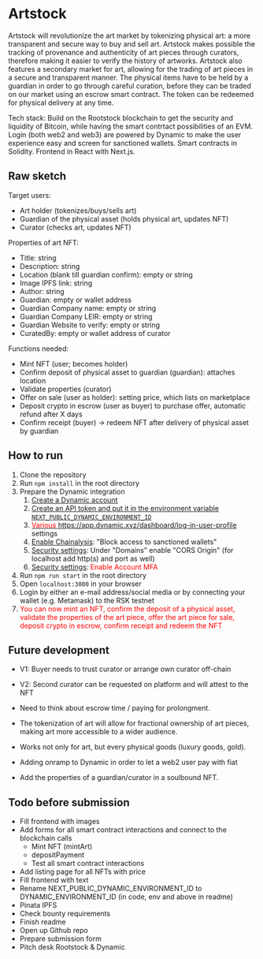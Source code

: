 # Artstock

Artstock will revolutionize the art market by tokenizing physical art: a more transparent and secure way to buy and sell art. Artstock makes possible the tracking of provenance and authenticity of art pieces through curators, therefore making it easier to verify the history of artworks. Artstock also features a secondary market for art, allowing for the trading of art pieces in a secure and transparent manner. The physical items have to be held by a guardian in order to go through careful curation, before they can be traded on our market using an escrow smart contract. The token can be redeemed for physical delivery at any time.

Tech stack: Build on the Rootstock blockchain to get the security and liquidity of Bitcoin, while having the smart contrtact possibilities of an EVM. Login (both web2 and web3) are powered by Dynamic to make the user experience easy and screen for sanctioned wallets. Smart contracts in Solidity. Frontend in React with Next.js. 

## Raw sketch
Target users:
- Art holder (tokenizes/buys/sells art)
- Guardian of the physical asset (holds physical art, updates NFT)
- Curator (checks art, updates NFT)

Properties of art NFT:
- Title: string
- Description: string 
- Location (blank till guardian confirm): empty or string
- Image IPFS link: string
- Author: string
- Guardian: empty or wallet address
- Guardian Company name: empty or string
- Guardian Company LEIR: empty or string
- Guardian Website to verify: empty or string
- CuratedBy: empty or wallet address of curator

Functions needed:
- Mint NFT (user; becomes holder)
- Confirm deposit of physical asset to guardian (guardian): attaches location
- Validate properties (curator)
- Offer on sale (user as holder): setting price, which lists on marketplace
- Deposit crypto in escrow (user as buyer) to purchase offer, automatic refund after X days
- Confirm receipt (buyer) -> redeem NFT after delivery of physical asset by guardian

## How to run
1. Clone the repository
2. Run `npm install` in the root directory
3. Prepare the Dynamic integration
   1. <a href="https://app.dynamic.xyz/" target="_blank">Create a Dynamic account</a>
   2. <a href="https://app.dynamic.xyz/dashboard/developer/api" target="_blank">Create an API token and put it in the environment variable `NEXT_PUBLIC_DYNAMIC_ENVIRONMENT_ID` 
   3. <span style="color:red">Various</span> https://app.dynamic.xyz/dashboard/log-in-user-profile settings
   4.  <a href="https://app.dynamic.xyz/dashboard/configurations" target="_blank">Enable Chainalysis</a>: "Block access to sanctioned wallets"
   5. <a href="https://app.dynamic.xyz/dashboard/security" target="_blank">Security settings</a>: Under "Domains" enable "CORS Origin" (for localhost add http(s) and port as well) 
   6. <a href="https://app.dynamic.xyz/dashboard/security" target="_blank">Security settings</a>: <span style="color:red">Enable Account MFA</span>
4. Run `npm run start` in the root directory 
5. Open `localhost:3000` in your browser
6. Login by either an e-mail address/social media or by connecting your wallet (e.g. Metamask) to the RSK testnet
7. <span style="color:red">You can now mint an NFT, confirm the deposit of a physical asset, validate the properties of the art piece, offer the art piece for sale, deposit crypto in escrow, confirm receipt and redeem the NFT</span>

## Future development
- V1: Buyer needs to trust curator or arrange own curator off-chain<br>
- V2: Second curator can be requested on platform and will attest to the NFT

- Need to think about escrow time / paying for prolongment.

- The tokenization of art will allow for fractional ownership of art pieces, making art more accessible to a wider audience.

- Works not only for art, but every physical goods (luxury goods, gold). 

- Adding onramp to Dynamic in order to let a web2 user pay with fiat

- Add the properties of a guardian/curator in a soulbound NFT.

## Todo before submission
- Fill frontend with images
- Add forms for all smart contract interactions and connect to the blockchain calls
  - Mint NFT (mintArt)
  - depositPayment
  - Test all smart contract interactions
- Add listing page for all NFTs with price
- Fill frontend with text 
- Rename NEXT_PUBLIC_DYNAMIC_ENVIRONMENT_ID to DYNAMIC_ENVIRONMENT_ID (in code, env and above in readme)
- Pinata IPFS
- Check bounty requirements
- Finish readme
- Open up Github repo
- Prepare submission form
- Pitch desk Rootstock & Dynamic
